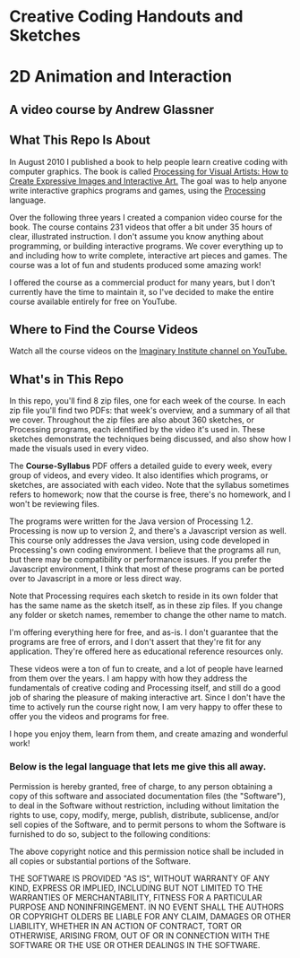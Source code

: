 # Creative Coding Handouts and Sketches

# 2D Animation and Interaction
## A video course by Andrew Glassner

## What This Repo Is About

In August 2010 I published a book to help people learn creative coding with computer graphics.
The book is called
[Processing for Visual Artists: How to Create Expressive Images and Interactive Art.](https://www.amazon.com/dp/1568817169)
The goal was to help anyone write interactive graphics programs and games,
using the [Processing](https://processing.org/) language.

Over the following three years I created a companion video course for the book.
The course contains 231 videos that offer a bit under 35 hours of clear, illustrated
instruction. I don't assume you know anything about programming, or building interactive
programs. We cover everything up to and including how to write complete, interactive art pieces and games.
The course was a lot of fun and students produced some amazing work!

I offered the course as a commercial product for many years, but I don't currently
have the time to maintain it, so I've decided to
make the entire course available entirely for free on YouTube.

## Where to Find the Course Videos

Watch all the course videos on the
[Imaginary Institute channel on YouTube.](https://www.youtube.com/channel/UCYC6pH1kUIReTVzX7TIpvAw)

## What's in This Repo

In this repo, you'll find 8 zip files, one for each week of the course. In each zip
file you'll find two PDFs: that week's overview, and a summary of all that we cover.
Throughout the zip files are also about 360 sketches, or Processing programs, each identified by the
video it's used in. These sketches demonstrate the techniques being discussed,
and also show how I made the visuals used in every video.

The **Course-Syllabus** PDF offers a detailed guide to every week, every group of 
videos, and every video. It also identifies which programs, or sketches, are 
associated with each video. Note that the syllabus sometimes refers to homework;
now that the course is free, there's no homework, and I won't be reviewing files.

The programs were written for the Java version of Processing 1.2. 
Processing is now up to version 2, and there's a Javascript version as well.
This course only addresses the Java version, using code developed in Processing's
own coding environment. 
I believe that the programs all run, but there may be compatibility
or performance issues. 
If you prefer the Javascript environment,
I think that most of these programs can be ported
over to Javascript in a more or less direct way.

Note that Processing requires each sketch to reside in its own folder 
that has the same name as the sketch itself, 
as in these zip files.
If you change any folder or sketch names,
remember to change the other name to match.

I'm offering everything here for free, and as-is. I don't guarantee that the programs
are free of errors, and I don't assert that they're fit for any application. They're
offered here as educational reference resources only.

These videos were a ton of fun to create, and a lot of people have
learned from them over the years. 
I am happy with how they address the fundamentals of creative coding
and Processing itself, and still do a good job of sharing the pleasure
of making interactive art.
Since I don't have the time to actively run the course right now,
I am very happy to offer these to offer you the videos and programs for free.

I hope you enjoy them, learn from them, and create amazing and
wonderful work!

### Below is the legal language that lets me give this all away.

Permission is hereby granted, free of charge, to any person obtaining a copy of this 
software and associated documentation files (the "Software"), to deal in the Software 
without restriction, including without limitation the rights to use, copy, modify, 
merge, publish, distribute, sublicense, and/or sell copies of the Software, and to 
permit persons to whom the Software is furnished to do so, subject to the following conditions:

The above copyright notice and this permission notice shall be included in all 
copies or substantial portions of the Software.

THE SOFTWARE IS PROVIDED "AS IS", WITHOUT WARRANTY OF ANY KIND, EXPRESS OR IMPLIED, 
INCLUDING BUT NOT LIMITED TO THE WARRANTIES OF MERCHANTABILITY, FITNESS FOR A 
PARTICULAR PURPOSE AND NONINFRINGEMENT. IN NO EVENT SHALL THE AUTHORS OR COPYRIGHT 
OLDERS BE LIABLE FOR ANY CLAIM, DAMAGES OR OTHER LIABILITY, WHETHER IN AN ACTION 
OF CONTRACT, TORT OR OTHERWISE, ARISING FROM, OUT OF OR IN CONNECTION WITH THE 
SOFTWARE OR THE USE OR OTHER DEALINGS IN THE SOFTWARE. 
